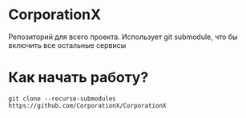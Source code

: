 # CorporationX

Репозиторий для всего проекта. Использует git submodule, что бы включить все остальные сервисы

# Как начать работу?

`git clone --recurse-submodules https://github.com/CorporationX/CorporationX`
